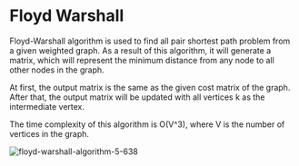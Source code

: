 

# Floyd Warshall

Floyd-Warshall algorithm is used to find all pair shortest path problem from a given weighted graph. As a result of this algorithm, it will generate a matrix, which will represent the minimum distance from any node to all other nodes in the graph.



At first, the output matrix is the same as the given cost matrix of the graph. After that, the output matrix will be updated with all vertices k as the intermediate vertex.

The time complexity of this algorithm is O(V^3), where V is the number of vertices in the graph.

![floyd-warshall-algorithm-5-638](https://user-images.githubusercontent.com/35976311/47968777-7f47e580-e094-11e8-9814-196e8bf5c1a4.jpg)
